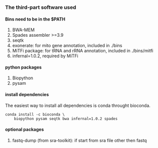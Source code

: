 ### The third-part software used
#### Bins need to be in the $PATH
1. BWA-MEM
2. Spades assembler >=3.9
3. seqtk
4. exonerate: for mito gene annotation, included in ./bins
5. MiTFi package: for tRNA and rRNA annotation, included in ./bins/mitfi
6. infernal=1.0.2, required by MiTFi


#### python packages
1. Biopython
2. pysam

#### install dependencies 
The easiest way to install all dependencies is conda throught bioconda.
```
conda install -c bioconda \
    biopython pysam seqtk bwa infernal=1.0.2 spades 
```

#### optional packages
1. fastq-dump (from sra-toolkit): if start from sra file other then fastq